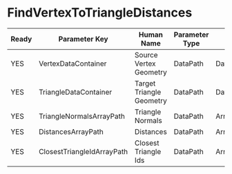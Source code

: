 # FindVertexToTriangleDistances

| Ready | Parameter Key | Human Name | Parameter Type | Parameter Class |
|-------|---------------|------------|-----------------|----------------|
| YES | VertexDataContainer | Source Vertex Geometry | DataPath | DataGroupSelectionParameter |
| YES | TriangleDataContainer | Target Triangle Geometry | DataPath | DataGroupSelectionParameter |
| YES | TriangleNormalsArrayPath | Triangle Normals | DataPath | ArraySelectionParameter |
| YES | DistancesArrayPath | Distances | DataPath | ArrayCreationParameter |
| YES | ClosestTriangleIdArrayPath | Closest Triangle Ids | DataPath | ArrayCreationParameter |
